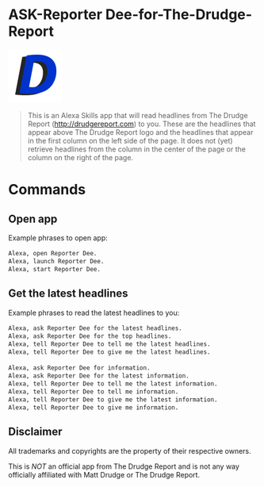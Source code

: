 # ASK-Reporter Dee-for-The-Drudge-Report

<img src="./images/108_px_logo.png" width="108">

> This is an Alexa Skills app that will read headlines from The Drudge Report (http://drudgereport.com) to you. These are the headlines that appear above The Drudge Report logo and the headlines that appear in the first column on the left side of the page. It does not (yet) retrieve headlines from the column in the center of the page or the column on the right of the page.

# Commands

## Open app

Example phrases to open app:

```
Alexa, open Reporter Dee.
Alexa, launch Reporter Dee.
Alexa, start Reporter Dee.
```

## Get the latest headlines

Example phrases to read the latest headlines to you:

```
Alexa, ask Reporter Dee for the latest headlines.
Alexa, ask Reporter Dee for the top headlines.
Alexa, tell Reporter Dee to tell me the latest headlines.
Alexa, tell Reporter Dee to give me the latest headlines.

Alexa, ask Reporter Dee for information.
Alexa, ask Reporter Dee for the latest information.
Alexa, tell Reporter Dee to tell me the latest information.
Alexa, tell Reporter Dee to tell me information.
Alexa, tell Reporter Dee to give me the latest information.
Alexa, tell Reporter Dee to give me information.
```

## Disclaimer

All trademarks and copyrights are the property of their respective owners.

This is *NOT* an official app from The Drudge Report and is not any way officially affiliated with Matt Drudge or The Drudge Report.